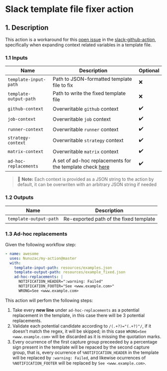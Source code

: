 Slack template file fixer action
================================

## 1. Description

This action is a workaround for this [open issue](https://github.com/slackapi/slack-github-action/issues/84) in the [slack-github-action](https://github.com/slackapi/slack-github-action), specifically when expanding context related variables in a template file.

### 1.1 Inputs

|Name|Description|Optional
-|-|-
`template-input-path`|Path to JSON-formatted template file to fix|:x:
`template-output-path`|Path to write the fixed template file|:x:
`github-context`|Overwritable `github` context|:heavy_check_mark:
`job-context`|Overwritable `job` context|:heavy_check_mark:
`runner-context`|Overwritable `runner` context|:heavy_check_mark:
`strategy-context`|Overwritable `strategy` context|:heavy_check_mark:
`matrix-context`|Overwritable `matrix` context|:heavy_check_mark:
`ad-hoc-replacements`|A set of ad-hoc replacements for the template check [here](#13-ad-hoc-replacements) |:heavy_check_mark:

> :memo: **Note:** Each context is provided as a JSON string to the action by default, it can be overwriten with an arbitrary JSON string if needed

### 1.2 Outputs

|Name|Description|
-|-|
`template-output-path`|Re-exported path of the fixed template

### 1.3 Ad-hoc replacements

Given the following workflow step:

``` yaml
- name: awesome
  uses: Nunuzac/my-action@master
  with:
    template-input-path: resources/examples.json
    template-output-path: resources/example_fixed.json
    ad-hoc-replacements: |
      NOTIFICATION_HEADER=":warning: Failed"
      NOTIFICATION_FOOTER="See <www.example.com>"
      WRONG=See <www.example.com>
```

This action will perfom the following steps:

1. Take every **new line** under `ad-hoc-replacements` as a potential replacement in the template, in this case there will be 3 potential replacements.
2. Validate each potential candidate according to `/(.+?)="(.+?)"/`, if it doesn't match the regex, it will be skipped; in this case `WRONG=See <www.example.com>` will be discarded as it is missing the quotation marks.
3. Every ocurrence of the first capture group preceeded by a percentage sign present in the template will be repaced by the second capture group, that is, every ocurrence of `%NOTIFICATION_HEADER` in the template will be replaced by `:warning: Failed`, and likewise ocurrences of `%NOTIFICATION_FOOTER` will be replaced by `See <www.example.com>`.